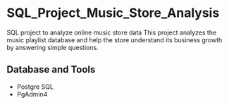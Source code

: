 
# SQL_Project_Music_Store_Analysis
SQL project to analyze online music store data
This project analyzes the music playlist database and help the store understand its business growth by answering simple questions.

## Database and Tools
* Postgre SQL
* PgAdmin4
